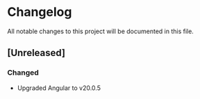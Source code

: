# Changelog
All notable changes to this project will be documented in this file.

## [Unreleased]
### Changed
- Upgraded Angular to v20.0.5